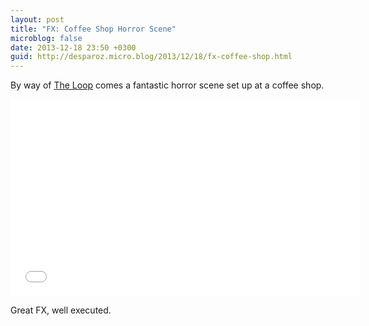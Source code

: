 ```yaml
---
layout: post
title: "FX: Coffee Shop Horror Scene"
microblog: false
date: 2013-12-18 23:50 +0300
guid: http://desparoz.micro.blog/2013/12/18/fx-coffee-shop.html
---
```

<p>By way of <a href="http://www.loopinsight.com/2013/11/25/great-coffee-shop-horror-scene/?utm_source=loopinsight.com&amp;utm_medium=referral&amp;utm_campaign=Feed">The Loop</a> comes a fantastic horror scene set up at a coffee shop.</p>

<p><iframe width="560" height="315" src="//www.youtube.com/embed/VlOxlSOr3_M" frameborder="0" allowfullscreen></iframe></p>

<p>Great FX, well executed.</p>
